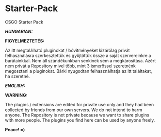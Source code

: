 # Starter-Pack
CSGO Starter Pack

***HUNGARIAN:***

**FIGYELMEZTETÉS:**

Az itt megtalálható pluginokat / bővítményeket kizárólag privát felhasználásra szerkesztettük és gyűjtöttük össze a saját szervereinkre a barátainkkal. Nem áll szándékunkban senkinek sem a megkárosítása. Azért nem privát a Repository mivel több, mint 3 ismerőssel szeretnénk megosztani a pluginokat. Bárki nyugodtan felhasználhatja az itt találtakat, ha szeretné.

***ENGLISH:***

**WARNING:**

The plugins / extensions are edited for private use only and they had been collected by friends from our own servers. We do not intend to harm anyone. The Repository is not private because we want to share plugins with more people. The plugins you find here can be used by anyone freely.

**Peace! =)**
